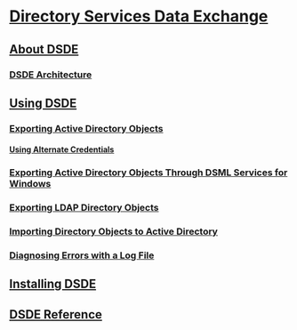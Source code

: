# [Directory Services Data Exchange](dsde-portal.md)
## [About DSDE](about-dsde.md)
### [DSDE Architecture](dsde-architecture.md)
## [Using DSDE](using-dsde.md)
### [Exporting Active Directory Objects](exporting-active-directory-objects.md)
#### [Using Alternate Credentials](using-alternate-credentials.md)
### [Exporting Active Directory Objects Through DSML Services for Windows](exporting-active-directory-objects-through-dsml-services-for-windows.md)
### [Exporting LDAP Directory Objects](exporting-ldap-directory-objects.md)
### [Importing Directory Objects to Active Directory](importing-directory-objects-to-active-directory.md)
### [Diagnosing Errors with a Log File](getting-help.md)
## [Installing DSDE](installing-dsde.md)
## [DSDE Reference](dsde-reference.md)

